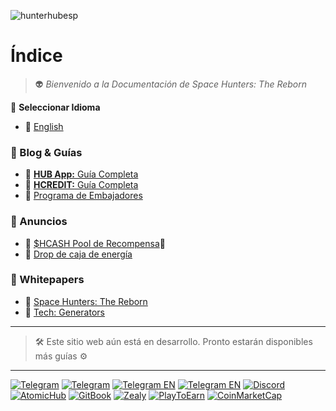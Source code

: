 ![hunterhubesp](../..//static/img/BannerHGEapp.jpg)
# Índice
>  👽 *Bienvenido a la Documentación de Space Hunters: The Reborn*

💬 **Seleccionar Idioma**

* 📌 [English](../../index.md)


### 🔎 Blog & Guías
  - 📌 [**HUB App:** Guía Completa](01-guias-de-usuario/02-HUBappES.md)
  - 📌 [**HCREDIT:** Guía Completa](01-guias-de-usuario/hcreditguiacompleta.md)
  - 📌 [Programa de Embajadores](blog/AmbassadorProgramES.md)

### 📣 Anuncios
- 📌 [$HCASH Pool de Recompensa](anuncios/hcashpool.md)🎁
- 📌 [Drop de caja de energía](anuncios/energy-box-drop.md)

### 📃 Whitepapers
- 📌 [Space Hunters: The Reborn](01-guias-de-usuario/whitepaperesp.md)
- 📌 [Tech: Generators](/docs/esp/01-guias-de-usuario/whitepaper-generadores)



****

> 🛠 Este sitio web aún está en desarrollo. Pronto estarán disponibles más guías ⚙

****

[![Telegram](https://img.shields.io/badge/Telegram-BOT-26A5E4?style=plastic&logo=telegram)](https://t.me/SpaceHuntersBot)
[![Telegram](https://img.shields.io/badge/Telegram-Announcements-26A5E4?style=plastic&logo=telegram)](https://t.me/spacehuntersnews)
[![Telegram EN](https://img.shields.io/badge/Telegram-Chat%20ENG-2CA5E0?style=plastic&logo=telegram)](https://t.me/spacehunterss)
[![Telegram EN](https://img.shields.io/badge/Telegram-Chat%20ESP-2CA5E0?style=plastic&logo=telegram)](https://t.me/shspanish)
[![Discord](https://img.shields.io/badge/Discord-Space%20Hunters-7289DA?style=plastic&logo=discord)](https://discord.gg/wpmzyJM9xb)
[![AtomicHub](https://img.shields.io/badge/AtomicHub-Space%20Hunters-EE474C?style=plastic&logo=atomichub)](https://wax.atomichub.io/explorer/collection/wax-mainnet/spacehunterz)
[![GitBook](https://img.shields.io/badge/GitBook-Space%20Hunters-7A8089?style=plastic&logo=gitbook)](https://spaceheroes.gitbook.io/space-hunters)
[![Zealy](https://img.shields.io/badge/Zealy-Space%20Hunters-FF69B4?style=plastic&logo=zealy)](https://zealy.io/cw/spacehuntersthereborn/invite/UroI4c6fhtB3SX65siHBX)
[![PlayToEarn](https://img.shields.io/badge/PlayToEarn-Space%20Hunters-34C759?style=plastic&logo=playtoearn)](https://playtoearn.com/blockchaingame/space-hunters-the-reborn?rel=search)
[![CoinMarketCap](https://img.shields.io/badge/CoinMarketCap-NFTSpaceHunters-03C9A9?style=plastic&logo=coinmarketcap)](https://coinmarketcap.com/community/profile/nftspacehunters/)
